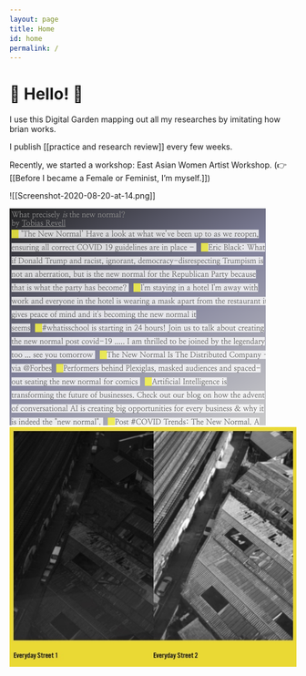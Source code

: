 ```yaml
---
layout: page
title: Home
id: home
permalink: /
---
```


# 🌱 Hello! 🌱


I use this Digital Garden mapping out all my researches by imitating how brian works. 

I publish [[practice and research review]] every few weeks. 

Recently, we started a workshop: East Asian Women Artist Workshop. (👉   [[Before I became a Female or Feminist, I’m myself.]])

![[Screenshot-2020-08-20-at-14.png]]

<img class="test" src="assets/Screenshot-2020-08-20-at-14.png" alt="test">

<img class="test" src="assets/Untitled.jpg" > 

